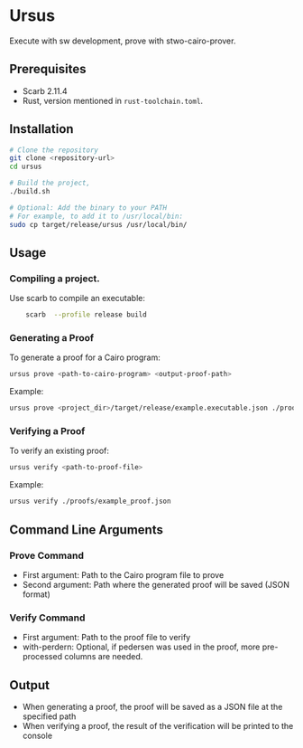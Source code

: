 # Ursus

Execute with sw development, prove with stwo-cairo-prover.

## Prerequisites

- Scarb 2.11.4
- Rust, version mentioned in `rust-toolchain.toml`.

## Installation

```bash
# Clone the repository
git clone <repository-url>
cd ursus

# Build the project,
./build.sh

# Optional: Add the binary to your PATH
# For example, to add it to /usr/local/bin:
sudo cp target/release/ursus /usr/local/bin/
```

## Usage

### Compiling a project.

Use scarb to compile an executable:
```bash
    scarb  --profile release build 
```

### Generating a Proof

To generate a proof for a Cairo program:

```bash
ursus prove <path-to-cairo-program> <output-proof-path>
```

Example:
```bash
ursus prove <project_dir>/target/release/example.executable.json ./proofs/example_proof.json
```

### Verifying a Proof

To verify an existing proof:

```bash
ursus verify <path-to-proof-file>
```

Example:
```bash
ursus verify ./proofs/example_proof.json
```

## Command Line Arguments

### Prove Command
- First argument: Path to the Cairo program file to prove
- Second argument: Path where the generated proof will be saved (JSON format)

### Verify Command
- First argument: Path to the proof file to verify
- with-perdern: Optional, if pedersen was used in the proof, more pre-processed columns are needed.

## Output

- When generating a proof, the proof will be saved as a JSON file at the specified path
- When verifying a proof, the result of the verification will be printed to the console
